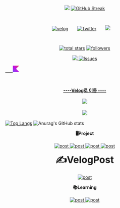 <p align="center">
  <img src="https://github.com/Guri999/Guri999/assets/116724657/b393bf3d-2deb-43c9-920e-dfa0028a2b5c"/>
  <a href="https://git.io/streak-stats"><img src="https://streak-stats.demolab.com?user=guri999&theme=github-dark-dimmed&hide_border=true&locale=ko&card_width=800)" alt="GitHub Streak" />
</p>
<br/>
<!-- Social icons section -->
<p align="center">
  <a href="https://velog.io/@guysang/posts"><img width="32px" alt="velog" title="velog" src="https://velog.velcdn.com/images/hyeongjun/post/5fff0129-f29b-4dfa-b28b-f3af0e11ed4f/image.png"/></a>
  &#8287;&#8287;&#8287;&#8287;&#8287;
  <a href=""><img width="32px" alt="Twitter" title="Twitter" src="https://github.com/Guri999/Guri999/assets/116724657/dd8ebadf-cd94-416a-867f-27f1651d5e6d"/></a>
  &#8287;&#8287;&#8287;&#8287;&#8287;
  <a href="https://discord.com/users/327515167946440705" alt="Discord" title="Dev Pro Tips Discord Server"><img width="32px" src="https://i.imgur.com/OViZO8J.png"/></a>
  &#8287;&#8287;&#8287;&#8287;&#8287;

</p>
<br/>

<!-- Social badges section -->
<!-- Badges with custom icons - https://github.com/DenverCoder1/custom-icon-badges -->
<!-- View counter - https://github.com/DenverCoder1/Simple-View-Counter -->
<p align="center">
  <a href="[https://github.com/DenverCoder1?tab=repositories&sort=stargazers](https://github.com/Guri999?tab=repositories)">
    <img alt="total stars" title="Total stars on GitHub" src="https://custom-icon-badges.demolab.com/github/stars/Guri999?color=55960c&style=for-the-badge&labelColor=488207&logo=star"/></a>
  <a href="https://github.com/Guri999?tab=followers">
    <img alt="followers" title="Follow me on Github" src="https://custom-icon-badges.demolab.com/github/followers/Guri999?color=236ad3&labelColor=1155ba&style=for-the-badge&logo=person-add&label=Follow&logoColor=white"/></a>

</p>
<p align="center">
  <a href="https://hits.seeyoufarm.com"><img src="https://hits.seeyoufarm.com/api/count/incr/badge.svg?url=https%3A%2F%2Fgithub.com%2FGuri999%2Fhit-counter&count_bg=%233D71C8&title_bg=%23555555&icon=github.svg&icon_color=%23FFFFFF&title=Git&edge_flat=false"/>
  <a href="https://github.com/Guri999/Guri999/issues">
      <img alt="Issues" src="https://img.shields.io/github/issues/Guri999/Guri999?color=8638ff" />





</p>
<p>&nbsp; &nbsp; &nbsp;
  <img height="20" alt="kotlin" src="https://raw.githubusercontent.com/github/explore/80688e429a7d4ef2fca1e82350fe8e3517d3494d/topics/kotlin/kotlin.png">
    
</p>
  <br />
<p align="center">
  <b>----Velog로 이동 ----</b>
   <br/>
   <br/>
  <a href="https://velog.io/@guysang"><img src="https://hits.seeyoufarm.com/api/count/incr/badge.svg?url=https%3A%2F%2Fvelog.io%2F%40guysang%2Fhit-counter&count_bg=%2379C83D&title_bg=%23555555&icon=&icon_color=%23E7E7E7&title=velogs&edge_flat=false"/></a>
  <br/>
  <br/>
  <a href="https://velog.io/@guysang"/>
    <img src="https://github.com/Guri999/Guri999/assets/116724657/73939e64-5368-450b-9618-eb5cbd7de9fb"/>
  </a>
</p>

[![Top Langs](https://github-readme-stats.vercel.app/api/top-langs/?username=Guri999)](https://github.com/Guri999) ![Anurag's GitHub stats](https://github-readme-stats.vercel.app/api?username=guri999&theme=github_dark&show_icons=true) 

<p align="center">
  <b>🖥️Project</b>
  <br/>
  <br/>
  <a href="https://github.com/heesoo-park/TeamAssignment3_2">
    <img alt="post" src="https://github-readme-stats.vercel.app/api/pin/?username=heesoo-park&repo=TeamAssignment3_2"/>
  </a>
  <a href="https://github.com/Guri999/Introduction">
    <img alt="post" src="https://github-readme-stats.vercel.app/api/pin/?username=Guri999&repo=Introduction"/>
  </a>
  <a href="https://github.com/Guri999/MyKiosk">
    <img alt="post" src="https://github-readme-stats.vercel.app/api/pin/?username=Guri999&repo=MyKiosk"/>
  </a>
  <a href="https://github.com/Guri999/MyHotelCheckIn">
    <img alt="post" src="https://github-readme-stats.vercel.app/api/pin/?username=Guri999&repo=MyHotelCheckIn"/>
  </a>
</p>
<p align="center">
  <b style="font-size:30px">✍️VelogPost</b>
  <br/>
  <br/>
  <a href="https://velog.io/@guysang">
    <img alt="post" src="https://velog-readme-stats.vercel.app/api?name=guysang"/>
  </a>
</p>

<p align="center">
  <b>📚Learning</b>
  <br/>
  <br/>
  <a href="https://github.com/Guri999/codekata">
    <img alt="post" src="https://github-readme-stats.vercel.app/api/pin/?username=Guri999&repo=codekata"/>
  </a>
  <a href="https://github.com/Guri999/TIL">
    <img alt="post" src="https://github-readme-stats.vercel.app/api/pin/?username=Guri999&repo=TIL"/>
  </a>
</p>

<!--
**Guri999/Guri999** is a ✨ _special_ ✨ repository because its `README.md` (this file) appears on your GitHub profile.

Here are some ideas to get you started:

- 🔭 I’m currently working on ...
- 🌱 I’m currently learning ...
- 👯 I’m looking to collaborate on ...
- 🤔 I’m looking for help with ...
- 💬 Ask me about ...
- 📫 How to reach me: ...
- 😄 Pronouns: ...
- ⚡ Fun fact: ...
-->
